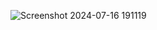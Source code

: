
![Screenshot 2024-07-16 191119](https://github.com/user-attachments/assets/92f31dad-277a-4c4a-a5c6-3f0929ed6dbd)
